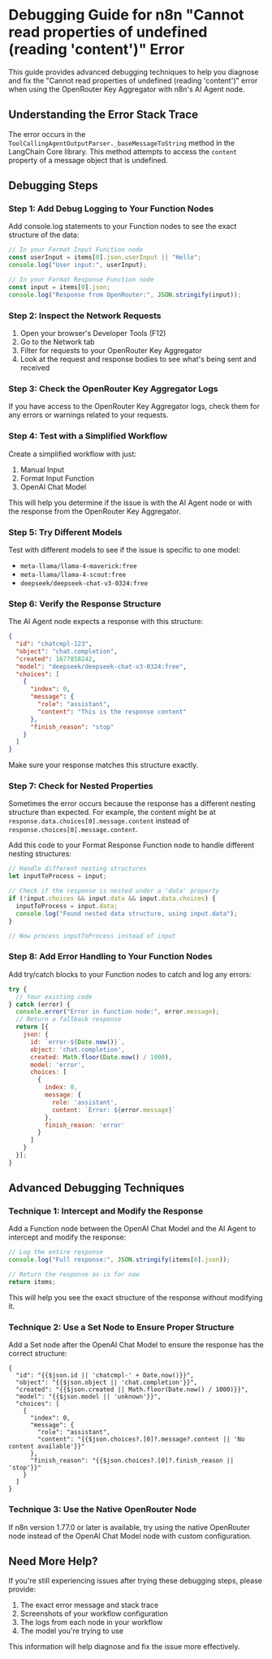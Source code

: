 # Debugging Guide for n8n "Cannot read properties of undefined (reading 'content')" Error

This guide provides advanced debugging techniques to help you diagnose and fix the "Cannot read properties of undefined (reading 'content')" error when using the OpenRouter Key Aggregator with n8n's AI Agent node.

## Understanding the Error Stack Trace

The error occurs in the `ToolCallingAgentOutputParser._baseMessageToString` method in the LangChain Core library. This method attempts to access the `content` property of a message object that is undefined.

## Debugging Steps

### Step 1: Add Debug Logging to Your Function Nodes

Add console.log statements to your Function nodes to see the exact structure of the data:

```javascript
// In your Format Input Function node
const userInput = items[0].json.userInput || "Hello";
console.log("User input:", userInput);

// In your Format Response Function node
const input = items[0].json;
console.log("Response from OpenRouter:", JSON.stringify(input));
```

### Step 2: Inspect the Network Requests

1. Open your browser's Developer Tools (F12)
2. Go to the Network tab
3. Filter for requests to your OpenRouter Key Aggregator
4. Look at the request and response bodies to see what's being sent and received

### Step 3: Check the OpenRouter Key Aggregator Logs

If you have access to the OpenRouter Key Aggregator logs, check them for any errors or warnings related to your requests.

### Step 4: Test with a Simplified Workflow

Create a simplified workflow with just:
1. Manual Input
2. Format Input Function
3. OpenAI Chat Model

This will help you determine if the issue is with the AI Agent node or with the response from the OpenRouter Key Aggregator.

### Step 5: Try Different Models

Test with different models to see if the issue is specific to one model:
- `meta-llama/llama-4-maverick:free`
- `meta-llama/llama-4-scout:free`
- `deepseek/deepseek-chat-v3-0324:free`

### Step 6: Verify the Response Structure

The AI Agent node expects a response with this structure:

```json
{
  "id": "chatcmpl-123",
  "object": "chat.completion",
  "created": 1677858242,
  "model": "deepseek/deepseek-chat-v3-0324:free",
  "choices": [
    {
      "index": 0,
      "message": {
        "role": "assistant",
        "content": "This is the response content"
      },
      "finish_reason": "stop"
    }
  ]
}
```

Make sure your response matches this structure exactly.

### Step 7: Check for Nested Properties

Sometimes the error occurs because the response has a different nesting structure than expected. For example, the content might be at `response.data.choices[0].message.content` instead of `response.choices[0].message.content`.

Add this code to your Format Response Function node to handle different nesting structures:

```javascript
// Handle different nesting structures
let inputToProcess = input;

// Check if the response is nested under a 'data' property
if (!input.choices && input.data && input.data.choices) {
  inputToProcess = input.data;
  console.log("Found nested data structure, using input.data");
}

// Now process inputToProcess instead of input
```

### Step 8: Add Error Handling to Your Function Nodes

Add try/catch blocks to your Function nodes to catch and log any errors:

```javascript
try {
  // Your existing code
} catch (error) {
  console.error("Error in function node:", error.message);
  // Return a fallback response
  return [{
    json: {
      id: `error-${Date.now()}`,
      object: 'chat.completion',
      created: Math.floor(Date.now() / 1000),
      model: 'error',
      choices: [
        {
          index: 0,
          message: {
            role: 'assistant',
            content: `Error: ${error.message}`
          },
          finish_reason: 'error'
        }
      ]
    }
  }];
}
```

## Advanced Debugging Techniques

### Technique 1: Intercept and Modify the Response

Add a Function node between the OpenAI Chat Model and the AI Agent to intercept and modify the response:

```javascript
// Log the entire response
console.log("Full response:", JSON.stringify(items[0].json));

// Return the response as-is for now
return items;
```

This will help you see the exact structure of the response without modifying it.

### Technique 2: Use a Set Node to Ensure Proper Structure

Add a Set node after the OpenAI Chat Model to ensure the response has the correct structure:

```
{
  "id": "{{$json.id || 'chatcmpl-' + Date.now()}}",
  "object": "{{$json.object || 'chat.completion'}}",
  "created": "{{$json.created || Math.floor(Date.now() / 1000)}}",
  "model": "{{$json.model || 'unknown'}}",
  "choices": [
    {
      "index": 0,
      "message": {
        "role": "assistant",
        "content": "{{$json.choices?.[0]?.message?.content || 'No content available'}}"
      },
      "finish_reason": "{{$json.choices?.[0]?.finish_reason || 'stop'}}"
    }
  ]
}
```

### Technique 3: Use the Native OpenRouter Node

If n8n version 1.77.0 or later is available, try using the native OpenRouter node instead of the OpenAI Chat Model node with custom configuration.

## Need More Help?

If you're still experiencing issues after trying these debugging steps, please provide:

1. The exact error message and stack trace
2. Screenshots of your workflow configuration
3. The logs from each node in your workflow
4. The model you're trying to use

This information will help diagnose and fix the issue more effectively.
